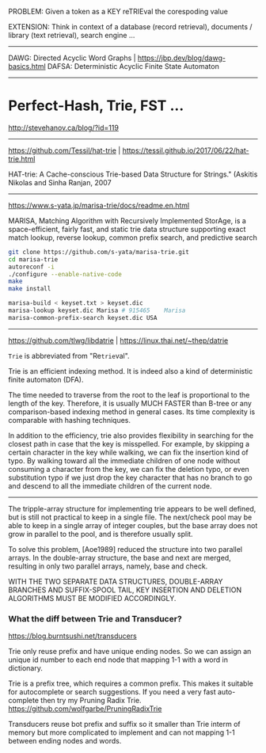 PROBLEM: Given a token as a KEY reTRIEval the corespoding value

EXTENSION: Think in context of a database (record retrieval), documents / library (text retrieval), search engine ...

- - -

DAWG: Directed Acyclic Word Graphs | https://jbp.dev/blog/dawg-basics.html
DAFSA: Deterministic Acyclic Finite State Automaton

- - -

# Perfect-Hash, Trie, FST ...
http://stevehanov.ca/blog/?id=119

- - -

https://github.com/Tessil/hat-trie | https://tessil.github.io/2017/06/22/hat-trie.html

HAT-trie: A Cache-conscious Trie-based Data Structure for Strings." (Askitis Nikolas and Sinha Ranjan, 2007

- - -

https://www.s-yata.jp/marisa-trie/docs/readme.en.html

MARISA, Matching Algorithm with Recursively Implemented StorAge, is a space-efficient, fairly fast, and static trie data structure supporting exact match lookup, reverse lookup, common prefix search, and predictive search

```sh
git clone https://github.com/s-yata/marisa-trie.git
cd marisa-trie
autoreconf -i
./configure --enable-native-code
make
make install

marisa-build < keyset.txt > keyset.dic
marisa-lookup keyset.dic Marisa # 915465	Marisa
marisa-common-prefix-search keyset.dic USA
```

- - -

https://github.com/tlwg/libdatrie | https://linux.thai.net/~thep/datrie

`Trie` is abbreviated from "Re`trie`val".

Trie is an efficient indexing method. It is indeed also a kind of deterministic finite automaton (DFA).

The time needed to traverse from the root to the leaf is proportional to the length of the key. Therefore, it is usually MUCH FASTER than B-tree or any comparison-based indexing method in general cases. Its time complexity is comparable with hashing techniques.

In addition to the efficiency, trie also provides flexibility in searching for the closest path in case that the key is misspelled. For example, by skipping a certain character in the key while walking, we can fix the insertion kind of typo. By walking toward all the immediate children of one node without consuming a character from the key, we can fix the deletion typo, or even substitution typo if we just drop the key character that has no branch to go and descend to all the immediate children of the current node.

- - -

The tripple-array structure for implementing trie appears to be well defined, but is still not practical to keep in a single file. The next/check pool may be able to keep in a single array of integer couples, but the base array does not grow in parallel to the pool, and is therefore usually split.

To solve this problem, [Aoe1989] reduced the structure into two parallel arrays. In the double-array structure, the base and next are merged, resulting in only two parallel arrays, namely, base and check.

WITH THE TWO SEPARATE DATA STRUCTURES, DOUBLE-ARRAY BRANCHES AND SUFFIX-SPOOL TAIL, KEY INSERTION AND DELETION ALGORITHMS MUST BE MODIFIED ACCORDINGLY.


### What the diff between Trie and Transducer?
https://blog.burntsushi.net/transducers

Trie only reuse prefix and have unique ending nodes. So we can assign an unique id number to each end node that mapping 1-1 with a word in dictionary.

Trie is a prefix tree, which requires a common prefix. This makes it suitable for autocomplete or search suggestions. If you need a very fast auto-complete then try my Pruning Radix Trie. https://github.com/wolfgarbe/PruningRadixTrie

Transducers reuse bot prefix and suffix so it smaller than Trie interm of memory but more complicated to implement and can not mapping 1-1 between ending nodes and words.